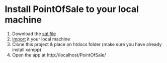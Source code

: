 # Install PointOfSale to your local machine
1. Download the  <a href="https://github.com/PaulSong213/PointOfSale/blob/master/PointOfSale.sql">sql file</a>
2. <a href="http://www.cs.virginia.edu/~up3f/cs4750/supplement/DB-setup-xampp.html">Import</a> it your local machine
3. Clone this project & place on htdocs folder (make sure you have already install xampp)
4. Open the app at http://localhost/PointOfSale/ 
